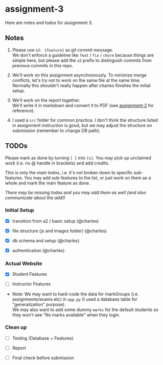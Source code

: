 # assignment-3

Here are notes and todos for assignment 3.

## Notes

1. Please use `a3: {feature}` as git commit message.  
   We don't enforce a guideline like `feat` / `fix` / `chore` because things are simple here, but please add the `a3` prefix to distinguish commits from previous commits in this repo.

2. We'll work on this assignment asynchronously. To minimize merge conflicts, let's try not to work on the same file at the same time.  
   Normally this shouldn't really happen after charles finishes the initial setup.

3. We'll work on the report together.  
   We'll write it in markdown and convert it to PDF (see [assignment-2](../assignment-2/Report.MD) for reference).

4. I used a `src` folder for common practice. I don't think the structure listed in assignment instruction is good, but we may adjust the structure on submission (remember to change DB path).

## TODOs

Please mark as done by turning `[ ]` into `[x]`. You may pick up unclaimed work (i.e. no @ handle in brackets) and add credits.

This is only the *main* todos, i.e. it's not broken down to specific sub-features. You may add sub-features to the list, or just work on them as a whole and mark the main feature as done.

*There may be missing todos and you may add them as well (and also communicate about the add!)*

### Initial Setup

- [x] transition from a2 / basic setup (@charles)

- [x] file structure (js and images folder) (@charles)

- [x] db schema and setup (@charles)

- [x] authentication (@charles)

### Actual Website

- [x] Student Features

- [ ] Instructor Features

- Note: We may want to hard-code the data for markGroups (i.e. assignments/exams etc) in `app.py` (I used a database table for "generalization" purpose).  
  We may also want to add some dummy `marks` for the default students so they won't see "No marks available" when they login.

### Clean up

- [ ] Testing (Database + Features)

- [ ] Report

- [ ] Final check before submission